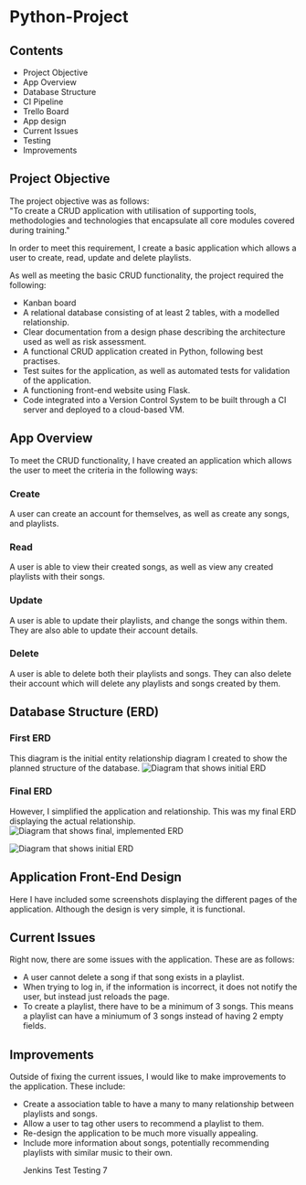 # Python-Project

## Contents

<ul>
  <li>Project Objective</li>
<li>App Overview</li>
<li>Database Structure</li>
<li>CI Pipeline</li>
<li>Trello Board</li>
<li>App design</li>
<li>Current Issues</li>
<li>Testing</li>
<li>Improvements</li>
</ul>

## Project Objective  
The project objective was as follows:  
"To create a CRUD application with utilisation of supporting tools,
methodologies and technologies that encapsulate all core modules
covered during training."  

In order to meet this requirement, I create a basic application which allows a user to create, read, update and delete playlists.  

As well as meeting the basic CRUD functionality, the project required the following:
<ul>
  <li>Kanban board</li>
  <li>A relational database consisting of at least 2 tables, with a modelled relationship.</li>
  <li>Clear documentation from a design phase describing the architecture used as well as risk assessment.</li>
  <li>A functional CRUD application created in Python, following best practises.</li>
  <li>Test suites for the application, as well as automated tests for validation of the application.</li>
  <li>A functioning front-end website using Flask.</li>
  <li>Code integrated into a Version Control System to be built through a CI server and deployed to a cloud-based VM.</li>
  </ul>
  
## App Overview
To meet the CRUD functionality, I have created an application which allows the user to meet the criteria in the following ways:  
  
### Create
A user can create an account for themselves, as well as create any songs, and playlists.  
  
### Read
A user is able to view their created songs, as well as view any created playlists with their songs.  
  
### Update
A user is able to update their playlists, and change the songs within them. They are also able to update their account details.  

### Delete
A user is able to delete both their playlists and songs. They can also delete their account which will delete any playlists and songs created by them.

## Database Structure (ERD)
### First ERD  
This diagram is the initial entity relationship diagram I created to show the planned structure of the database.
![Diagram that shows initial ERD](https://theredshift.org/index.php/s/8MenBfWEbLHOPwz/download)  

### Final ERD
However, I simplified the application and relationship. This was my final ERD displaying the actual relationship.  
![Diagram that shows final, implemented ERD](https://theredshift.org/index.php/s/i6nLITYi5fgYk7u/download)  


![Diagram that shows initial ERD](https://drive.google.com/file/d/1irgi0uoN4hOzYhS9CedWT0mf3NrbUTDY/view?usp=sharing)  


## Application Front-End Design  
Here I have included some screenshots displaying the different pages of the application. Although the design is very simple, it is functional.

## Current Issues
Right now, there are some issues with the application. These are as follows:  
<ul>
  <li>A user cannot delete a song if that song exists in a playlist.</li>
  <li>When trying to log in, if the information is incorrect, it does not notify the user, but instead just reloads the page.</li>
  <li>To create a playlist, there have to be a minimum of 3 songs. This means a playlist can have a miniumum of 3 songs instead of having 2 empty fields.</li>
</ul>

## Improvements
Outside of fixing the current issues, I would like to make improvements to the application. These include:  
<ul>
  <li>Create a association table to have a many to many relationship between playlists and songs.</li>
  <li>Allow a user to tag other users to recommend a playlist to them.</li>
  <li>Re-design the application to be much more visually appealing.</li>
  <li>Include more information about songs, potentially recommending playlists with similar music to their own.</li>
  
  
  Jenkins Test Testing 
 7
